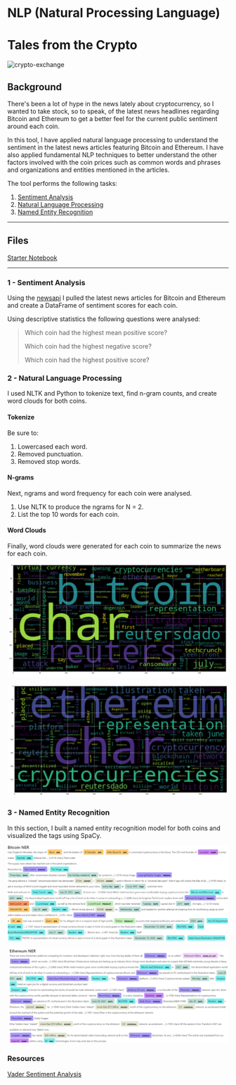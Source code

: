 # NLP (Natural Processing Language)
# Tales from the Crypto

![crypto-exchange](https://user-images.githubusercontent.com/83671629/128265537-0bdb02c0-4f4c-43ce-bae2-cb3155371da1.jpg)


## Background

There's been a lot of hype in the news lately about cryptocurrency, so I wanted to take stock, so to speak, of the latest news headlines regarding Bitcoin and Ethereum to get a better feel for the current public sentiment around each coin.

In this tool, I have applied natural language processing to understand the sentiment in the latest news articles featuring Bitcoin and Ethereum. I have also applied fundamental NLP techniques to better understand the other factors involved with the coin prices such as common words and phrases and organizations and entities mentioned in the articles.

The tool performs the following tasks:

1. [Sentiment Analysis](#1---Sentiment-Analysis)
2. [Natural Language Processing](#2---Natural-Language-Processing)
3. [Named Entity Recognition](#3---Named-Entity-Recognition)

---

## Files

[Starter Notebook](crypto_sentiment.ipynb)

---

### 1 - Sentiment Analysis

Using the [newsapi](https://newsapi.org/) I pulled the latest news articles for Bitcoin and Ethereum and create a DataFrame of sentiment scores for each coin.

Using descriptive statistics the following questions were analysed:

> Which coin had the highest mean positive score?
>
> Which coin had the highest negative score?
>
> Which coin had the highest positive score?



### 2 - Natural Language Processing

I used NLTK and Python to tokenize text, find n-gram counts, and create word clouds for both coins. 

#### Tokenize

Be sure to:

1. Lowercased each word.
2. Removed punctuation.
3. Removed stop words.

#### N-grams

Next,  ngrams and word frequency for each coin were analysed.

1. Use NLTK to produce the ngrams for N = 2.
2. List the top 10 words for each coin.

#### Word Clouds

Finally, word clouds were generated for each coin to summarize the news for each coin.

![btc-word-cloud.png](btc.png)

![eth-word-cloud.png](eth.png)


### 3 - Named Entity Recognition

In this section, I built a named entity recognition model for both coins and visualized the tags using SpaCy.

![btc-ner.png](btc_NER.png)

![eth-ner.png](eth_ner.png)



### Resources

[Vader Sentiment Analysis](http://www.nltk.org/howto/sentiment.html)
